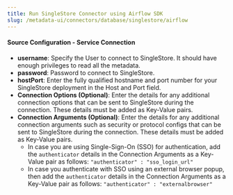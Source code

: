 ```yaml
---
title: Run SingleStore Connector using Airflow SDK
slug: /metadata-ui/connectors/database/singlestore/airflow
---
```


<ConnectorIntro connector="SingleStore" goal="Airflow" hasProfiler="true" hasDBT="true" />

<Requirements />

<MetadataIngestionServiceDev service="database" connector="SingleStore" goal="Airflow"/>

<h4>Source Configuration - Service Connection</h4>

- **username**: Specify the User to connect to SingleStore. It should have enough privileges to read all the metadata.
- **password**: Password to connect to SingleStore.
- **hostPort**: Enter the fully qualified hostname and port number for your SingleStore deployment in the Host and Port field.
- **Connection Options (Optional)**: Enter the details for any additional connection options that can be sent to SingleStore during the connection. These details must be added as Key-Value pairs.
- **Connection Arguments (Optional)**: Enter the details for any additional connection arguments such as security or protocol configs that can be sent to SingleStore during the connection. These details must be added as Key-Value pairs. 
  - In case you are using Single-Sign-On (SSO) for authentication, add the `authenticator` details in the Connection Arguments as a Key-Value pair as follows: `"authenticator" : "sso_login_url"`
  - In case you authenticate with SSO using an external browser popup, then add the `authenticator` details in the Connection Arguments as a Key-Value pair as follows: `"authenticator" : "externalbrowser"`

<MetadataIngestionConfig service="database" connector="SingleStore" goal="Airflow" hasProfiler="true" hasDBT="true"/>
